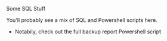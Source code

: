 Some SQL Stuff

You'll probably see a mix of SQL and Powershell scripts here.  

- Notabily, check out the full backup report Powershell script
